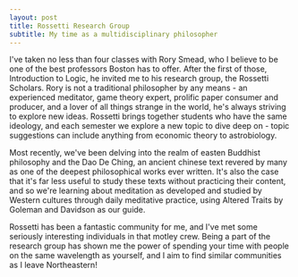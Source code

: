 ```yaml
---
layout: post
title: Rossetti Research Group
subtitle: My time as a multidisciplinary philosopher
---
```

I've taken no less than four classes with Rory Smead, who I believe to be one of the best professors Boston has to offer. After the first of those, Introduction to Logic, he invited me to his research group, the Rossetti Scholars. Rory is not a traditional philosopher by any means - an experienced meditator, game theory expert, prolific paper consumer and producer, and a lover of all things strange in the world, he's always striving to explore new ideas. Rossetti brings together students who have the same ideology, and each semester we explore a new topic to dive deep on - topic suggestions can include anything from economic theory to astrobiology. 

Most recently, we've been delving into the realm of easten Buddhist philosophy and the Dao De Ching, an ancient chinese text revered by many as one of the deepest philosophical works ever written. It's also the case that it's far less useful to study these texts without practicing their content, and so we're learning about meditation as developed and studied by Western cultures through daily meditative practice, using Altered Traits by Goleman and Davidson as our guide. 

Rossetti has been a fantastic community for me, and I've met some seriously interesting individuals in that motley crew. Being a part of the research group has shown me the power of spending your time with people on the same wavelength as yourself, and I aim to find similar communities as I leave Northeastern!
